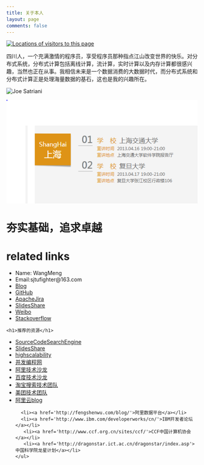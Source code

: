 ```yaml
---
title: 关于本人
layout: page
comments: false
---
```

<div id="clustrmaps-widget"></div><script type="text/javascript">var _clustrmaps = {'url' : 'http://wangmeng.us/', 'user' : 1145870, 'server' : '3', 'id' : 'clustrmaps-widget', 'version' : 1, 'date' : '2014-06-11', 'lang' : 'zh', 'corners' : 'square' };(function (){ var s = document.createElement('script'); s.type = 'text/javascript'; s.async = true; s.src = 'http://www3.clustrmaps.com/counter/map.js'; var x = document.getElementsByTagName('script')[0]; x.parentNode.insertBefore(s, x);})();</script><noscript><a href="http://www3.clustrmaps.com/user/a1d117c0e"><img src="http://www3.clustrmaps.com/stats/maps-no_clusters/wangmeng.us--thumb.jpg" alt="Locations of visitors to this page" /></a></noscript>
 
  
四川人，一个充满激情的程序员，享受程序员那种指点江山改变世界的快乐。对分布式系统，分布式计算包括离线计算，流计算，实时计算以及内存计算都很感兴趣，当然也正在从事。我相信未来是一个数据消费的大数据时代，而分布式系统和分布式计算正是处理海量数据的基石，这也是我的兴趣所在。

![Joe Satriani](/images/test/test.jpg)

![Joe Satriani](/images/ceshi.jpg)
<div id="post">
<h1>夯实基础，追求卓越</h1>
  <h1>related links</h1>
  <p>
    <ul>
	  <li>Name: WangMeng</li>
	  <li>Email:sjtufighter@163.com</li>
	  <li><a href='http://wangmeng.us'>Blog</a></li>
          <li><a href='https://github.com/sjtufighter'>GitHub</a></li>
          <li><a href='https://issues.apache.org/jira/secure/ViewProfile.jspa'>ApacheJira</a></li>
           <li><a href='http://www.slideshare.net/sjtufighter'>SlidesShare</a></li>
           <li><a href='http://weibo.com/u/2019724312?wvr=5&c=spr_sinamkt_buy_baidudz_weibo_t001&sudaref=www.baidu.com'>Weibo</a></li>
	  <li><a href='http://stackoverflow.com/users/2231862/hawstein'>Stackoverflow</a></li>
    </ul>
    
    <h1>推荐的资源</h1>
  <p>      
    <ul>  <li><a href='https://searchcode.com/'>SourceCodeSearchEngine</a></li>
            <li><a href='http://www.slideshare.net'>SlidesShare</a></li>
           <li><a href='http://highscalability.com/'>highscalability</a></li>
	  <li><a href='http://ifeve.com/'>并发编程网</a></li>
	  <li><a href='http://club.alibabatech.org/index.htm'>阿里技术沙龙</a></li>
	  <li><a href='http://www.infoq.com/cn/zones/baidu-salon/'>百度技术沙龙</a></li>
	   <li><a href='http://www.searchtb.com/'>淘宝搜索技术团队</a></li>
	    <li><a href='http://tech.meituan.com/'>美团技术团队</a></li>
	    <li><a href='http://blog.aliyun.com'>阿里云blog</a></li>
       
	  <li><a href='http://fengshenwu.com/blog/'>阿里数据平台</a></li>
	  <li><a href='http://www.ibm.com/developerworks/cn/'>IBM开发者论坛</a></li>
	   <li><a href='http://www.ccf.org.cn/sites/ccf/'>CCF中国计算机协会</a></li>
	   <li><a href='http://dragonstar.ict.ac.cn/dragonstar/index.asp'>中国科学院龙星计划</a></li>
    </ul>
    
    
  </p>

</div>


